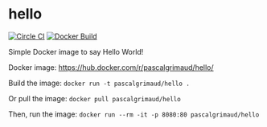 # hello

[![Circle CI](https://circleci.com/gh/pascalgrimaud/hello.svg?style=shield)](https://circleci.com/gh/pascalgrimaud/hello)
[![Docker Build](https://img.shields.io/docker/automated/pascalgrimaud/hello.svg)](https://img.shields.io/docker/automated/pascalgrimaud/hello.svg)

Simple Docker image to say Hello World!

Docker image: https://hub.docker.com/r/pascalgrimaud/hello/

Build the image: `docker run -t pascalgrimaud/hello .`

Or pull the image: `docker pull pascalgrimaud/hello`

Then, run the image: `docker run --rm -it -p 8080:80 pascalgrimaud/hello`
